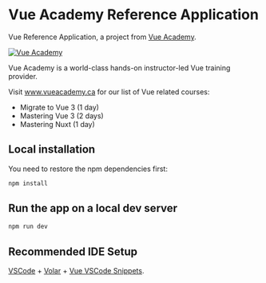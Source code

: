 # Vue Academy Reference Application

Vue Reference Application, a project from <a href="https://vue.ac" target="_blank">Vue Academy</a>.

[![Vue Academy](https://www.vueacademy.ca/images/classroom.jpeg "Vue Academy")](https://www.vueacademy.ca)

Vue Academy is a world-class hands-on instructor-led Vue training provider.

Visit www.vueacademy.ca for our list of Vue related courses:
* Migrate to Vue 3 (1 day)
* Mastering Vue 3 (2 days)
* Mastering Nuxt (1 day)


## Local installation

You need to restore the npm dependencies first:

```sh
npm install
```

## Run the app on a local dev server

```sh
npm run dev
```

## Recommended IDE Setup

[VSCode](https://code.visualstudio.com/) + [Volar](https://marketplace.visualstudio.com/items?itemName=Vue.volar) + [Vue VSCode Snippets](https://marketplace.visualstudio.com/items?itemName=sdras.vue-vscode-snippets).

